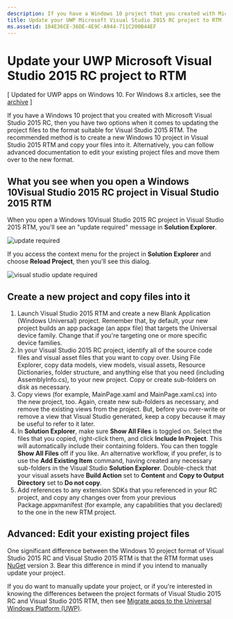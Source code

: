 ```yaml
---
description: If you have a Windows 10 project that you created with Microsoft Visual Studio 2015 RC, then you have two options when it comes to updating the project files to the format suitable for Visual Studio 2015 RTM.
title: Update your UWP Microsoft Visual Studio 2015 RC project to RTM
ms.assetid: 104E36CE-36DE-4E9C-A944-711C200B44EF
---
```


# Update your UWP Microsoft Visual Studio 2015 RC project to RTM

\[ Updated for UWP apps on Windows 10. For Windows 8.x articles, see the [archive](http://go.microsoft.com/fwlink/p/?linkid=619132) \]

If you have a Windows 10 project that you created with Microsoft Visual Studio 2015 RC, then you have two options when it comes to updating the project files to the format suitable for Visual Studio 2015 RTM. The recommended method is to create a new Windows 10 project in Visual Studio 2015 RTM and copy your files into it. Alternatively, you can follow advanced documentation to edit your existing project files and move them over to the new format.

## What you see when you open a Windows 10Visual Studio 2015 RC project in Visual Studio 2015 RTM

When you open a Windows 10Visual Studio 2015 RC project in Visual Studio 2015 RTM, you'll see an "update required" message in **Solution Explorer**.

![update required](images/vsrc-to-rtm/solution-explorer.png)

If you access the context menu for the project in **Solution Explorer** and choose **Reload Project**, then you'll see this dialog.

![visual studio update required](images/vsrc-to-rtm/reload-project.png)

## Create a new project and copy files into it

1.  Launch Visual Studio 2015 RTM and create a new Blank Application (Windows Universal) project. Remember that, by default, your new project builds an app package (an appx file) that targets the Universal device family. Change that if you're targeting one or more specific device families.
2.  In your Visual Studio 2015 RC project, identify all of the source code files and visual asset files that you want to copy over. Using File Explorer, copy data models, view models, visual assets, Resource Dictionaries, folder structure, and anything else that you need (including AssemblyInfo.cs), to your new project. Copy or create sub-folders on disk as necessary.
3.  Copy views (for example, MainPage.xaml and MainPage.xaml.cs) into the new project, too. Again, create new sub-folders as necessary, and remove the existing views from the project. But, before you over-write or remove a view that Visual Studio generated, keep a copy because it may be useful to refer to it later.
4.  In **Solution Explorer**, make sure **Show All Files** is toggled on. Select the files that you copied, right-click them, and click **Include In Project**. This will automatically include their containing folders. You can then toggle **Show All Files** off if you like. An alternative workflow, if you prefer, is to use the **Add Existing Item** command, having created any necessary sub-folders in the Visual Studio **Solution Explorer**. Double-check that your visual assets have **Build Action** set to **Content** and **Copy to Output Directory** set to **Do not copy**.
5.  Add references to any extension SDKs that you referenced in your RC project, and copy any changes over from your previous Package.appxmanifest (for example, any capabilities that you declared) to the one in the new RTM project.

## Advanced: Edit your existing project files

One significant difference between the Windows 10 project format of Visual Studio 2015 RC and Visual Studio 2015 RTM is that the RTM format uses [NuGet](http://docs.nuget.org/) version 3. Bear this difference in mind if you intend to manually update your project.

If you do want to manually update your project, or if you're interested in knowing the differences between the project formats of Visual Studio 2015 RC and Visual Studio 2015 RTM, then see [Migrate apps to the Universal Windows Platform (UWP)](http://msdn.microsoft.com/library/mt148501.aspx).



<!--HONumber=Mar16_HO2-->


